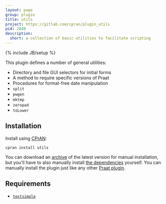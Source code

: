 ```yaml
---
layout: page
group: plugin
title: utils
project: https://gitlab.com/cpran/plugin_utils
pid: 2840
description:
  short: a collection of basic utilities to facilitate scripting
---
```

{% include JB/setup %}

This plugin defines a number of general utilities:

* Directory and file GUI selectors for initial forms
* A method to require specific versions of Praat
* Procedures for format-free date manipulation
* `split`
* `pwgen`
* `mktmp`
* `zeropad`
* `toLower`

## Installation

Install using [CPrAN][]:

    cpran install utils

You can download an [archive][] of the latest version for manual installation,
but you'll have to also manually install [the dependencies](#requirements)
yourself. You can manually install the plugin just like any other [Praat
plugin][plugins].

[plugins]: http://www.fon.hum.uva.nl/praat/manual/plug-ins.html
[archive]: https://gitlab.com/cpran/plugin_utils/repository/archive.zip
[cpran]:   http://cpran.net

Requirements
------------

* [`testsimple`](/plugins/testsimple)
